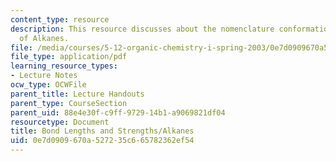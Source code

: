 ```yaml
---
content_type: resource
description: This resource discusses about the nomenclature conformational analysis
  of Alkanes.
file: /media/courses/5-12-organic-chemistry-i-spring-2003/0e7d0909670a527235c665782362ef54_05.pdf
file_type: application/pdf
learning_resource_types:
- Lecture Notes
ocw_type: OCWFile
parent_title: Lecture Handouts
parent_type: CourseSection
parent_uid: 88e4e30f-c9ff-9729-14b1-a9069821df04
resourcetype: Document
title: Bond Lengths and Strengths/Alkanes
uid: 0e7d0909-670a-5272-35c6-65782362ef54
---
```

